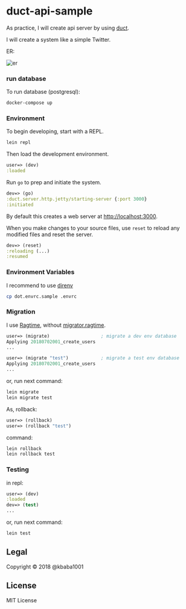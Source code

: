 # duct-api-sample

As practice, I will create api server by using [duct](https://github.com/duct-framework/duct).

I will create a system like a simple Twitter.

ER:

![er](https://user-images.githubusercontent.com/1624680/41804851-0259a150-76d9-11e8-93d4-474b0bbbba61.png)

### run database

To run database (postgresql):

```sh
docker-compose up
```

### Environment

To begin developing, start with a REPL.

```sh
lein repl
```

Then load the development environment.

```clojure
user=> (dev)
:loaded
```

Run `go` to prep and initiate the system.

```clojure
dev=> (go)
:duct.server.http.jetty/starting-server {:port 3000}
:initiated
```

By default this creates a web server at <http://localhost:3000>.

When you make changes to your source files, use `reset` to reload any
modified files and reset the server.

```clojure
dev=> (reset)
:reloading (...)
:resumed
```

### Environment Variables

I recommend to use [direnv](https://github.com/direnv/direnv)

```sh
cp dot.envrc.sample .envrc
```

### Migration

I use [Ragtime](https://github.com/weavejester/ragtime), without [migrator.ragtime](https://github.com/duct-framework/migrator.ragtime).

```clojure
user=> (migrate)                   ; migrate a dev env database
Applying 20180702001_create_users
...

user=> (migrate "test")            ; migrate a test env database
Applying 20180702001_create_users
...

```

or, run next command:

```sh
lein migrate
lein migrate test
```

As, rollback:

```clojure
user=> (rollback)
user=> (rollback "test")
```

command:

```sh
lein rollback
lein rollback test
```

### Testing

in repl:

```clojure
user=> (dev)
:loaded
dev=> (test)
...
```

or, run next command:

```sh
lein test
```

## Legal

Copyright © 2018 @kbaba1001

## License

MIT License
